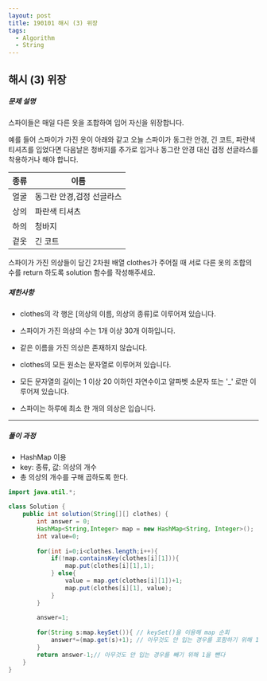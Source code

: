 ```yaml
---
layout: post
title: 190101 해시 (3) 위장
tags:
  - Algorithm
  - String
---
```

## 해시 (3) 위장
##### 문제 설명
스파이들은 매일 다른 옷을 조합하여 입어 자신을 위장합니다.

예를 들어 스파이가 가진 옷이 아래와 같고 오늘 스파이가 동그란 안경, 긴 코트, 파란색 티셔츠를 입었다면 다음날은 청바지를 추가로 입거나 동그란 안경 대신 검정 선글라스를 착용하거나 해야 합니다.

| 종류 | 이름                      |
| ---- | ------------------------- |
| 얼굴 | 동그란 안경,검정 선글라스 |
| 상의 | 파란색 티셔츠             |
| 하의 | 청바지                    |
| 겉옷 | 긴 코트                   |

스파이가 가진 의상들이 담긴 2차원 배열 clothes가 주어질 때 서로 다른 옷의 조합의 수를 return 하도록 solution 함수를 작성해주세요.

##### 제한사항

- clothes의 각 행은 [의상의 이름, 의상의 종류]로 이루어져 있습니다.

- 스파이가 가진 의상의 수는 1개 이상 30개 이하입니다.

- 같은 이름을 가진 의상은 존재하지 않습니다.

- clothes의 모든 원소는 문자열로 이루어져 있습니다.

- 모든 문자열의 길이는 1 이상 20 이하인 자연수이고 알파벳 소문자 또는 '_' 로만 이루어져 있습니다.

- 스파이는 하루에 최소 한 개의 의상은 입습니다.

------

##### 풀이 과정
- HashMap 이용
- key: 종류, 값: 의상의 개수
- 총 의상의 개수를 구해 곱하도록 한다.
```java
import java.util.*;

class Solution {
    public int solution(String[][] clothes) {
        int answer = 0;
        HashMap<String,Integer> map = new HashMap<String, Integer>();
        int value=0;
        
        for(int i=0;i<clothes.length;i++){
            if(!map.containsKey(clothes[i][1])){
                map.put(clothes[i][1],1);
            } else{
                value = map.get(clothes[i][1])+1;
                map.put(clothes[i][1], value);
            }
        }
        
        answer=1;
        
        for(String s:map.keySet()){ // keySet()을 이용해 map 순회
            answer*=(map.get(s)+1); // 아무것도 안 입는 경우를 포함하기 위해 1을 더한다
        }
        return answer-1;// 아무것도 안 입는 경우를 빼기 위해 1을 뺀다
    }
}
```